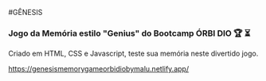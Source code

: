 

#GÊNESIS

###  Jogo da Memória estilo "Genius" do Bootcamp ÓRBI DIO :trophy: :hourglass_flowing_sand:

Criado em HTML, CSS e Javascript, teste sua memória neste divertido jogo.

https://genesismemorygameorbidiobymalu.netlify.app/